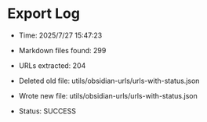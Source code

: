 # Export Log
- Time: 2025/7/27 15:47:23

- Markdown files found: 299
- URLs extracted: 204
- Deleted old file: utils/obsidian-urls/urls-with-status.json
- Wrote new file: utils/obsidian-urls/urls-with-status.json
- Status: SUCCESS
